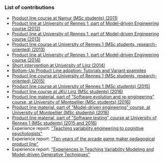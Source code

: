 ### List of contributions

* [Product line course at Namur (MSc students) (2011)](namur.html)
* [Product line at University of Rennes 1, part of Model-driven Engineering course (2012)](rennes2012.html)
* [Product line at University of Rennes 1, part of Model-driven Engineering course (2013)](rennes2013.html)
* [Product line course at University of Rennes 1 (MSc students, research-oriented) (2013)](rennes2013-MRI.html)
* [Product line at University of Rennes 1, part of Model-driven Engineering course (2014)](rennes2014.html)
* [Short intervention at University of Linz (2014)](linz2014.html)
* [Bottom-Up Product Line adoption: Tutorials and Variant examples](bottomup.html)
* [Product line course at University of Rennes 1 (MSc students, research-oriented) (2015)](rennes2015-MRI.html)
* [Product line course at University of Rennes 1 (MSc students) (2015)](rennes2015-MDE.html)
* [Product line course at JKU Linz (MSc students) (2016)](jku2016.html)
* [Product line material, part of "Software evolution and re-engineering" course, at University of Montpellier (MSc students) (2016)](montpellier2016.html)
* [Product line material, part of "Model-driven engineering" course, at University of Montpellier (MSc students) (2016)](montpellier2016MDE.html)
* [Product line material, part of "Software testing" course at University of Rennes 1 (MSc students) (2015 and 2016)](rennes-testing2016.html)
* Experience report: ["Teaching variability engineering to cognitive psychologists"](cognitive2014.html)
* Experience report: ["Ten years of the arcade game maker pedagogical product line"](game2014.html)
* Experience report: ["Experiences in Teaching Variability Modeling and Model-driven Generative Techniques"](generative2014.html)
